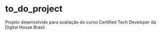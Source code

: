 # to_do_project
 Projeto desenvolvido para avaliação do curso  Certified Tech Developer da Digital House Brasil
